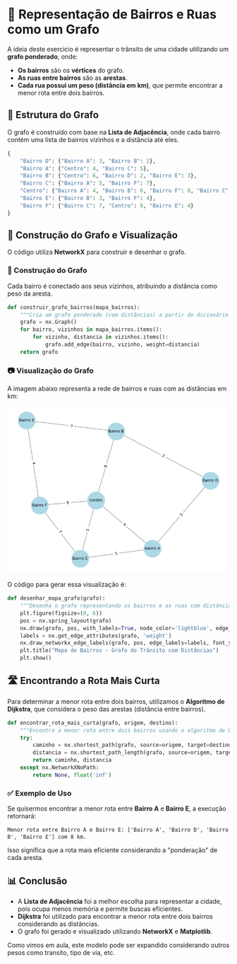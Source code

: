 # 📌 Representação de Bairros e Ruas como um Grafo

A ideia deste exercicio é representar o trânsito de uma cidade utilizando um **grafo ponderado**, onde:
- **Os bairros** são os **vértices** do grafo.
- **As ruas entre bairros** são as **arestas**.
- **Cada rua possui um peso (distância em km)**, que permite encontrar a menor rota entre dois bairros.

## 📍 Estrutura do Grafo

O grafo é construído com base na **Lista de Adjacência**, onde cada bairro contém uma lista de bairros vizinhos e a distância até eles.

```python
{
    "Bairro D": {"Bairro A": 3, "Bairro B": 2},
    "Bairro A": {"Centro": 4, "Bairro C": 5},
    "Bairro B": {"Centro": 6, "Bairro D": 2, "Bairro E": 3},
    "Bairro C": {"Bairro A": 5, "Bairro F": 7},
    "Centro": {"Bairro A": 4, "Bairro B": 6, "Bairro F": 8, "Bairro C": 5},
    "Bairro E": {"Bairro B": 3, "Bairro F": 4},
    "Bairro F": {"Bairro C": 7, "Centro": 8, "Bairro E": 4}
}
```

## 🔗 Construção do Grafo e Visualização

O código utiliza **NetworkX** para construir e desenhar o grafo.

### 🔹 Construção do Grafo
Cada bairro é conectado aos seus vizinhos, atribuindo a distância como peso da aresta.

```python
def construir_grafo_bairros(mapa_bairros):
    """Cria um grafo ponderado (com distâncias) a partir do dicionário de bairros."""
    grafo = nx.Graph()
    for bairro, vizinhos in mapa_bairros.items():
        for vizinho, distancia in vizinhos.items():
            grafo.add_edge(bairro, vizinho, weight=distancia)
    return grafo
```

### 📷 Visualização do Grafo

A imagem abaixo representa a rede de bairros e ruas com as distâncias em km:

![Mapa de Bairros](Ex2_figure.png)

O código para gerar essa visualização é:

```python
def desenhar_mapa_grafo(grafo):
    """Desenha o grafo representando os bairros e as ruas com distâncias."""
    plt.figure(figsize=(8, 6))
    pos = nx.spring_layout(grafo)
    nx.draw(grafo, pos, with_labels=True, node_color='lightblue', edge_color='gray', node_size=2000, font_size=10)
    labels = nx.get_edge_attributes(grafo, 'weight')
    nx.draw_networkx_edge_labels(grafo, pos, edge_labels=labels, font_size=10)
    plt.title("Mapa de Bairros - Grafo do Trânsito com Distâncias")
    plt.show()
```

## 🛣️ Encontrando a Rota Mais Curta

Para determinar a menor rota entre dois bairros, utilizamos o **Algoritmo de Dijkstra**, que considera o peso das arestas (distância entre bairros).

```python
def encontrar_rota_mais_curta(grafo, origem, destino):
    """Encontra a menor rota entre dois bairros usando o algoritmo de Dijkstra."""
    try:
        caminho = nx.shortest_path(grafo, source=origem, target=destino, weight='weight')
        distancia = nx.shortest_path_length(grafo, source=origem, target=destino, weight='weight')
        return caminho, distancia
    except nx.NetworkXNoPath:
        return None, float('inf')
```

### ✅ Exemplo de Uso

Se quisermos encontrar a menor rota entre **Bairro A** e **Bairro E**, a execução retornará:
```text
Menor rota entre Bairro A e Bairro E: ['Bairro A', 'Bairro D', 'Bairro B', 'Bairro E'] com 8 km.
```
Isso significa que a rota mais eficiente considerando a "ponderação" de cada aresta.

## 📊 **Conclusão**

- A **Lista de Adjacência** foi a melhor escolha para representar a cidade, pois ocupa menos memória e permite buscas eficientes.
- **Dijkstra** foi utilizado para encontrar a menor rota entre dois bairros considerando as distâncias.
- O grafo foi gerado e visualizado utilizando **NetworkX** e **Matplotlib**.

Como vimos em aula, este modelo pode ser expandido considerando outros pesos como transito, tipo de via, etc.
